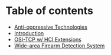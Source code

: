 # Table of contents

* [Anti-oppressive Technologies](README.md)
* [Introduction](introduction.md)
* [OSI-TCP w/ HCI Extensions](osi-tcp-w-hci-extensions.md)
* [Wide-area Firearm Detection System](wide-area-firearm-detection-system.md)
